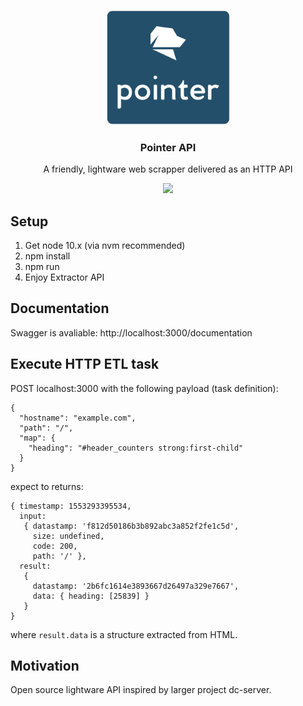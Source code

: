 <p align="center">
  <a href="https://hapipal.com"><img src="https://raw.githubusercontent.com/jbeynar/calamari/master/icon.png" alt="hapi pal" width="200" /></a>
</p>
<h3 align="center">
  Pointer API
</h3>
<p align="center">A friendly, lightware web scrapper delivered as an HTTP API</p>
<p align="center">
  <img src="https://travis-ci.org/jbeynar/pointer.svg?branch=master">
</p>

## Setup

1. Get node 10.x (via nvm recommended)
2. npm install
3. npm run
4. Enjoy Extractor API

## Documentation
Swagger is avaliable:
http://localhost:3000/documentation

## Execute HTTP ETL task
POST localhost:3000 with the following payload (task definition):
```
{
  "hostname": "example.com",
  "path": "/",
  "map": {
    "heading": "#header_counters strong:first-child"
  }
}
```

expect to returns:
```
{ timestamp: 1553293395534,
  input:
   { datastamp: 'f812d50186b3b892abc3a852f2fe1c5d',
     size: undefined,
     code: 200,
     path: '/' },
  result:
   {
     datastamp: '2b6fc1614e3893667d26497a329e7667',
     data: { heading: [25839] } 
   }
}
```
where `result.data` is a structure extracted from HTML.

## Motivation

Open source lightware API inspired by larger project dc-server.
